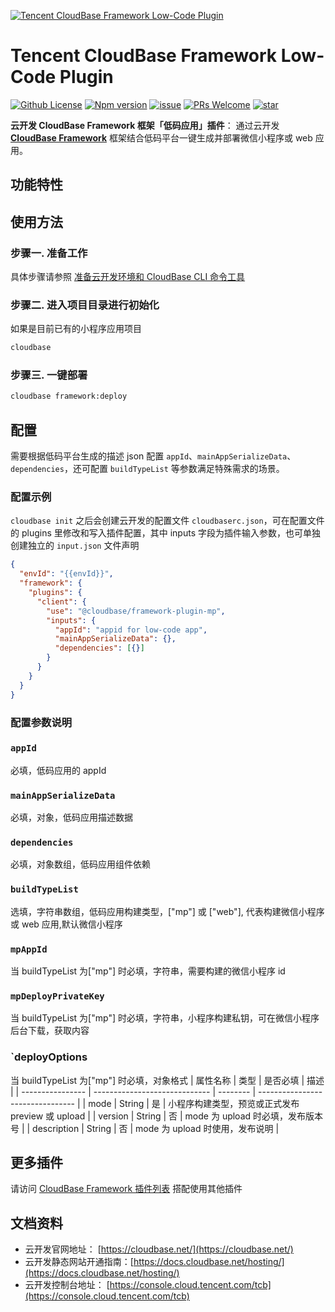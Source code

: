 <a href="https://github.com/TencentCloudBase/cloudbase-framework/tree/master/packages/framework-plugin-low-code">![Tencent CloudBase Framework Low-Code Plugin](https://main.qcloudimg.com/raw/5d4dcbab8a44fbd9fa308bb285ed4e39.jpg)</a>

# Tencent CloudBase Framework Low-Code Plugin

[![Github License](https://img.shields.io/github/license/TencentCloudBase/cloudbase-framework)](LICENSE)
[![Npm version](https://img.shields.io/npm/v/@cloudbase/framework-plugin-low-code)](https://www.npmjs.com/package/@cloudbase/framework-plugin-low-code)
[![issue](https://img.shields.io/github/issues/TencentCloudBase/cloudbase-framework)](https://github.com/TencentCloudBase/cloudbase-framework/issues)
[![PRs Welcome](https://img.shields.io/badge/PRs-welcome-brightgreen.svg)](https://github.com/TencentCloudBase/cloudbase-framework/pulls)
[![star](https://img.shields.io/github/stars/TencentCloudBase/cloudbase-framework?style=social)](https://github.com/TencentCloudBase/cloudbase-framework)

**云开发 CloudBase Framework 框架「低码应用」插件**： 通过云开发 **[CloudBase Framework](https://github.com/TencentCloudBase/cloudbase-framework)** 框架结合低码平台一键生成并部署微信小程序或 web 应用。

## 功能特性

## 使用方法

### 步骤一. 准备工作

具体步骤请参照 [准备云开发环境和 CloudBase CLI 命令工具](../../CLI_GUIDE.md)

### 步骤二. 进入项目目录进行初始化

如果是目前已有的小程序应用项目

```bash
cloudbase
```

### 步骤三. 一键部署

```bash
cloudbase framework:deploy
```

## 配置

需要根据低码平台生成的描述 json 配置 `appId`、`mainAppSerializeData`、`dependencies`，还可配置 `buildTypeList` 等参数满足特殊需求的场景。

### 配置示例

`cloudbase init` 之后会创建云开发的配置文件 `cloudbaserc.json`，可在配置文件的 plugins 里修改和写入插件配置，其中 inputs 字段为插件输入参数，也可单独创建独立的 `input.json` 文件声明

```json
{
  "envId": "{{envId}}",
  "framework": {
    "plugins": {
      "client": {
        "use": "@cloudbase/framework-plugin-mp",
        "inputs": {
          "appId": "appid for low-code app",
          "mainAppSerializeData": {},
          "dependencies": [{}]
        }
      }
    }
  }
}
```

### 配置参数说明

### `appId`

必填，低码应用的 appId

### `mainAppSerializeData`

必填，对象，低码应用描述数据

### `dependencies`

必填，对象数组，低码应用组件依赖

### `buildTypeList`

选填，字符串数组，低码应用构建类型，["mp"] 或 ["web"], 代表构建微信小程序或 web 应用,默认微信小程序

### `mpAppId`

当 buildTypeList 为["mp"] 时必填，字符串，需要构建的微信小程序 id

### `mpDeployPrivateKey`

当 buildTypeList 为["mp"] 时必填，字符串，小程序构建私钥，可在微信小程序后台下载，获取内容

### `deployOptions

当 buildTypeList 为["mp"] 时必填，对象格式
| 属性名称 | 类型 | 是否必填 | 描述 |
| ---------------- | ----------------------------- | -------- | -------------------------------- |
| mode | String | 是 | 小程序构建类型，预览或正式发布 preview 或 upload |
| version | String | 否 | mode 为 upload 时必填，发布版本号 |
| description | String | 否 | mode 为 upload 时使用，发布说明 |

## 更多插件

请访问 [CloudBase Framework 插件列表](https://github.com/TencentCloudBase/cloudbase-framework#%E7%9B%AE%E5%89%8D%E6%94%AF%E6%8C%81%E7%9A%84%E6%8F%92%E4%BB%B6%E5%88%97%E8%A1%A8) 搭配使用其他插件

## 文档资料

- 云开发官网地址： [https://cloudbase.net/](https://cloudbase.net/)
- 云开发静态网站开通指南：[https://docs.cloudbase.net/hosting/](https://docs.cloudbase.net/hosting/)
- 云开发控制台地址： [https://console.cloud.tencent.com/tcb](https://console.cloud.tencent.com/tcb)
